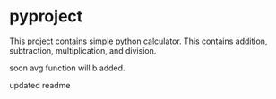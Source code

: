# pyproject
This project contains simple python calculator.
This contains addition, subtraction, multiplication, and division.

soon avg function will b added.

updated readme
